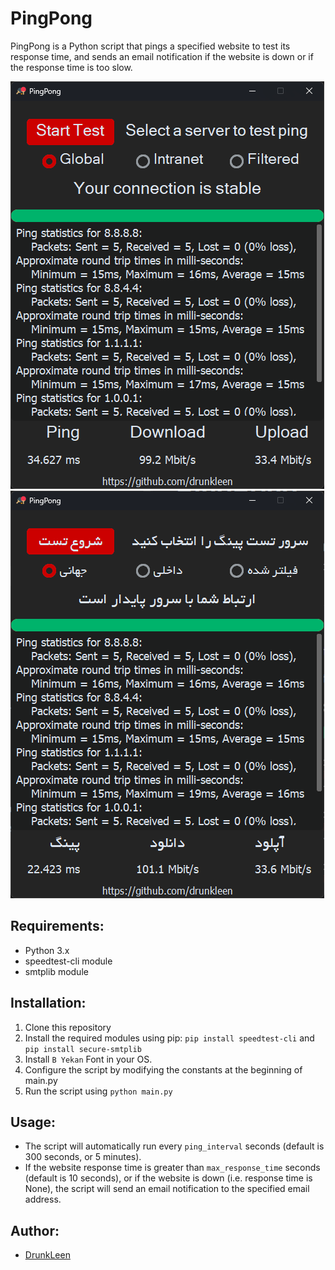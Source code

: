 # PingPong

PingPong is a Python script that pings a specified website to test its response time, and sends an email notification if the website is down or if the response time is too slow.


![Image description](/img/img-en.png)
![Image description](/img/img-fa.png)

## Requirements:
- Python 3.x
- speedtest-cli module
- smtplib module

## Installation:
1. Clone this repository
2. Install the required modules using pip: `pip install speedtest-cli` and `pip install secure-smtplib`
3. Install `B Yekan` Font in your OS.
4. Configure the script by modifying the constants at the beginning of main.py
5. Run the script using `python main.py`

## Usage:
- The script will automatically run every `ping_interval` seconds (default is 300 seconds, or 5 minutes).
- If the website response time is greater than `max_response_time` seconds (default is 10 seconds), or if the website is down (i.e. response time is None), the script will send an email notification to the specified email address.

## Author:
- [DrunkLeen](https://github.com/drunkleen)
